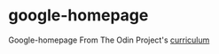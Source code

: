 # google-homepage
Google-homepage
From The Odin Project's [curriculum](http://www.theodinproject.com/courses/web-development-101/lessons/html-css)
